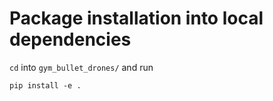 # Package installation into local dependencies

`cd` into `gym_bullet_drones/` and run
```
pip install -e .
```
